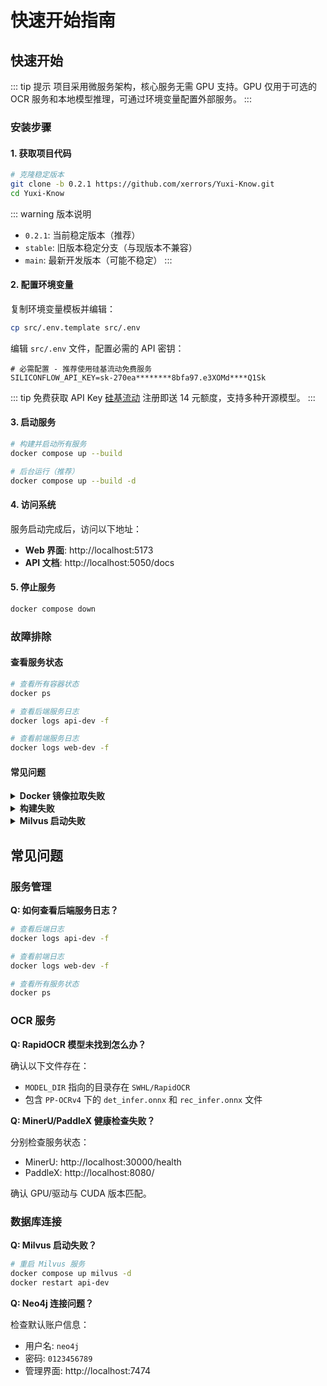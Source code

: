 # 快速开始指南



## 快速开始

::: tip 提示
项目采用微服务架构，核心服务无需 GPU 支持。GPU 仅用于可选的 OCR 服务和本地模型推理，可通过环境变量配置外部服务。
:::

### 安装步骤

#### 1. 获取项目代码

```bash
# 克隆稳定版本
git clone -b 0.2.1 https://github.com/xerrors/Yuxi-Know.git
cd Yuxi-Know
```

::: warning 版本说明
- `0.2.1`: 当前稳定版本（推荐）
- `stable`: 旧版本稳定分支（与现版本不兼容）
- `main`: 最新开发版本（可能不稳定）
:::

#### 2. 配置环境变量

复制环境变量模板并编辑：

```bash
cp src/.env.template src/.env
```

编辑 `src/.env` 文件，配置必需的 API 密钥：

```env
# 必需配置 - 推荐使用硅基流动免费服务
SILICONFLOW_API_KEY=sk-270ea********8bfa97.e3XOMd****Q1Sk
```

::: tip 免费获取 API Key
[硅基流动](https://cloud.siliconflow.cn/i/Eo5yTHGJ) 注册即送 14 元额度，支持多种开源模型。
:::

#### 3. 启动服务

```bash
# 构建并启动所有服务
docker compose up --build

# 后台运行（推荐）
docker compose up --build -d
```

#### 4. 访问系统

服务启动完成后，访问以下地址：

- **Web 界面**: http://localhost:5173
- **API 文档**: http://localhost:5050/docs

#### 5. 停止服务

```bash
docker compose down
```

### 故障排除

#### 查看服务状态

```bash
# 查看所有容器状态
docker ps

# 查看后端服务日志
docker logs api-dev -f

# 查看前端服务日志
docker logs web-dev -f
```

#### 常见问题

<details>
<summary><strong>Docker 镜像拉取失败</strong></summary>

如果拉取镜像失败，可以尝试手动拉取：

```bash
bash docker/pull_image.sh python:3.11-slim
```

**离线部署方案**：

```bash
# 在有网络的环境保存镜像
bash docker/save_docker_images.sh  # Linux/macOS
powershell -ExecutionPolicy Bypass -File docker/save_docker_images.ps1  # Windows

# 传输到目标设备
scp docker_images_xxx.tar <user>@<dev_host>:<path_to_save>

# 在目标设备加载镜像
docker load -i docker_images_xxx.tar
```

</details>

<details>
<summary><strong>构建失败</strong></summary>

如果构建失败，通常是网络问题，可以配置代理：

```bash
export HTTP_PROXY=http://IP:PORT
export HTTPS_PROXY=http://IP:PORT
```

如果已配置代理但构建失败，尝试移除代理后重试。

</details>

<details>
<summary><strong>Milvus 启动失败</strong></summary>

```bash
# 重启 Milvus 服务
docker compose up milvus -d
docker restart api-dev
```

</details>


## 常见问题

### 服务管理

**Q: 如何查看后端服务日志？**

```bash
# 查看后端日志
docker logs api-dev -f

# 查看前端日志
docker logs web-dev -f

# 查看所有服务状态
docker ps
```

### OCR 服务

**Q: RapidOCR 模型未找到怎么办？**

确认以下文件存在：
- `MODEL_DIR` 指向的目录存在 `SWHL/RapidOCR`
- 包含 `PP-OCRv4` 下的 `det_infer.onnx` 和 `rec_infer.onnx` 文件

**Q: MinerU/PaddleX 健康检查失败？**

分别检查服务状态：
- MinerU: http://localhost:30000/health
- PaddleX: http://localhost:8080/

确认 GPU/驱动与 CUDA 版本匹配。

### 数据库连接

**Q: Milvus 启动失败？**

```bash
# 重启 Milvus 服务
docker compose up milvus -d
docker restart api-dev
```

**Q: Neo4j 连接问题？**

检查默认账户信息：
- 用户名: `neo4j`
- 密码: `0123456789`
- 管理界面: http://localhost:7474

